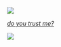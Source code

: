   <div align='left'>
  <img src='https://komarev.com/ghpvc/?username=thenyan&color=blueviolet'>
</div>

 *[do you trust me?](https://cdn.discordapp.com/attachments/938098239691964486/938258793190535228/Are_you_sure...mov)*  
 
 ![](https://media.discordapp.net/attachments/773750792301314089/780822614246817822/emote.gif)
